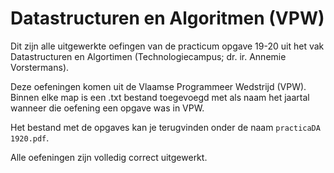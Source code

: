 # Datastructuren en Algoritmen (VPW)
Dit zijn alle uitgewerkte oefingen van de practicum opgave 19-20 uit het vak Datastructuren en Algortimen (Technologiecampus; dr. ir. Annemie Vorstermans). 

Deze oefeningen komen uit de Vlaamse Programmeer Wedstrijd (VPW). Binnen elke map is een .txt bestand toegevoegd met als naam het jaartal wanneer die oefening een opgave was in VPW.

Het bestand met de opgaves kan je terugvinden onder de naam `practicaDA 1920.pdf`.

Alle oefeningen zijn volledig correct uitgewerkt.
